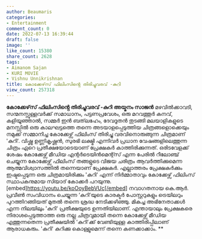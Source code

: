 ```yaml
---
author: Beaumaris
categories:
- Entertainment
comment_count: 0
date: 2022-07-13 16:39:44
draft: false
image: ''
like_count: 15380
share_count: 2628
tags:
- Aimanom Sajan
- KURI MOVIE
- Vishnu Unnikrishnan
title: കോക്കേഴ്‌സ് ഫിലിംസിൻ്റെ തിരിച്ചുവരവ് -കുറി
view_count: 257318
---
```


**കോക്കേഴ്‌സ് ഫിലിംസിൻ്റെ തിരിച്ചുവരവ് -കുറി** **അയ്മനം സാജൻ** മഴവിൽക്കാവടി, സന്മനസ്സുള്ളവർക്ക് സമാധാനം, പട്ടണപ്രവേശം, ഒരു മറവത്തൂർ കനവ്, കളിയൂഞ്ഞാൽ, സമ്മർ ഇൻ ബത്‌ലഹേം, ദേവദൂതൻ തുടങ്ങി മലയാളികളുടെ മനസ്സിൽ ഒരു കാലഘട്ടത്തെ തന്നെ അടയാളപ്പെടുത്തിയ ചിത്രങ്ങളൊക്കെയും നമുക്ക് സമ്മാനിച്ച കോക്കേഴ്സ് ഫിലിംസ് തിരിച്ചു വരവിനൊരുങ്ങുന്ന ചിത്രമാണ് 'കുറി'. വിഷ്ണു ഉണ്ണികൃഷ്ണൻ, സുരഭി ലക്ഷ്മി എന്നിവർ പ്രധാന വേഷങ്ങളിലെത്തുന്ന ചിത്രം ഏറെ പ്രതീക്ഷയോടെയാണ് പ്രേക്ഷകർ കാത്തിരിക്കുന്നത്. ഒരിടവേളക്ക് ശേഷം കോക്കേഴ്സ് മീഡിയ എന്റർടെയിൻമെന്റ്സ് എന്ന പേരിൽ റീലോഞ്ച് ചെയ്യുന്ന കോക്കേഴ്സ് ഫിലിംസ് തങ്ങളുടെ വിജയ ചരിത്രം ആവർത്തിക്കുമെന്ന ആത്മവിശ്വാസത്തിൽ തന്നെയാണ് പ്രേക്ഷകർ. എല്ലാത്തരം പ്രേക്ഷകർക്കും ഇഷ്ടപ്പെടുന്ന ഒരു ചിത്രമായിരിക്കും 'കുറി' എന്ന് നിർമ്മാതാവും കോക്കേഴ്സ് ഫിലിംസ് സ്ഥാപകനുമായ സിയാദ് കോക്കർ പറയുന്നു. [embed]https://youtu.be/koOoyBebVUc[/embed] നവാഗതനായ കെ.ആർ. പ്രവീൺ സംവിധാനം ചെയ്യുന്ന ‘കുറി’യുടെ കാരക്ടർ പോസ്റ്ററുകളും ട്രെയിലറും പുറത്തിറങ്ങിയത് മുതൽ തന്നെ ശ്രദ്ധ നേടിക്കഴിഞ്ഞു. മികച്ച അഭിനേതാക്കൾ എന്ന നിലയിലും 'കുറി' പ്രതീക്ഷയുടെ ഉന്നതിയിലാണ്. എന്തായാലും പ്രേക്ഷകരെ നിരാശപ്പെടുത്താത്ത ഒരു നല്ല ചിത്രവുമായി തന്നെ കോക്കേഴ്സ് മീഡിയ എത്തുന്നതെന്ന പ്രതീക്ഷയിൽ 'കുറി'ക്ക് വേണ്ടിയുള്ള കാത്തിരിപ്പിലാണ് ആരാധകരും. 'കുറി' കുറിക്കു കൊള്ളുമെന്ന് തന്നെ കണക്കാക്കാം. ** &nbsp;